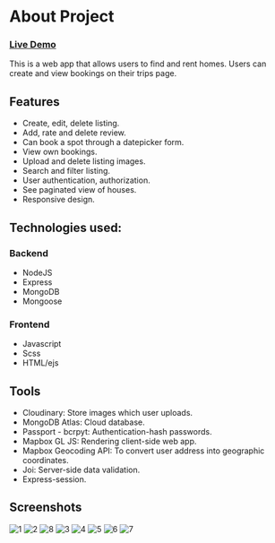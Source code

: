 # About Project
### **[Live Demo](https://lightbnb.herokuapp.com/)**
This is a web app that allows users to find and rent homes. Users can create and view bookings on their trips page. 
## Features
 * Create, edit, delete listing.
 * Add, rate and delete review.
 * Can book a spot through a datepicker form.
 * View own bookings.
 * Upload and delete listing images.
 * Search and filter listing.
 * User authentication, authorization.
 * See paginated view of houses.
 * Responsive design.
## Technologies used:
 ### Backend
  * NodeJS
  * Express
  * MongoDB
  * Mongoose
 ### Frontend
  * Javascript
  * Scss
  * HTML/ejs
## Tools
  * Cloudinary: Store images which user uploads.
  * MongoDB Atlas: Cloud database.
  * Passport - bcrpyt: Authentication-hash passwords.
  * Mapbox GL JS: Rendering client-side web app.
  * Mapbox Geocoding API: To convert user address into geographic coordinates.
  * Joi: Server-side data validation.
  * Express-session. 
## Screenshots
  ![1](https://user-images.githubusercontent.com/75448998/159175239-f37c5d54-08cf-4c2f-a86b-486f8ca132c9.png)
  ![2](https://user-images.githubusercontent.com/75448998/159175251-1614944c-5189-44bd-abec-b4109c2036b2.png)
  ![8](https://user-images.githubusercontent.com/75448998/159175247-d72e4f29-a66f-415a-aec0-d70ede4bd609.png)
  ![3](https://user-images.githubusercontent.com/75448998/159175260-4a28908b-5a6e-4d03-a7e6-e7a558bbb8e4.png)
  ![4](https://user-images.githubusercontent.com/75448998/159175261-288d0dc5-9d51-42c5-a6e1-99689d311b59.png)
  ![5](https://user-images.githubusercontent.com/75448998/159175263-52915ecd-d348-4ac0-bda1-6d458a754d9c.png)
  ![6](https://user-images.githubusercontent.com/75448998/159175264-0087b14a-416e-444d-b97b-111d2f9568b4.png)
  ![7](https://user-images.githubusercontent.com/75448998/159175271-bf2c6887-e594-40db-80d8-cf542531bd0f.png)
